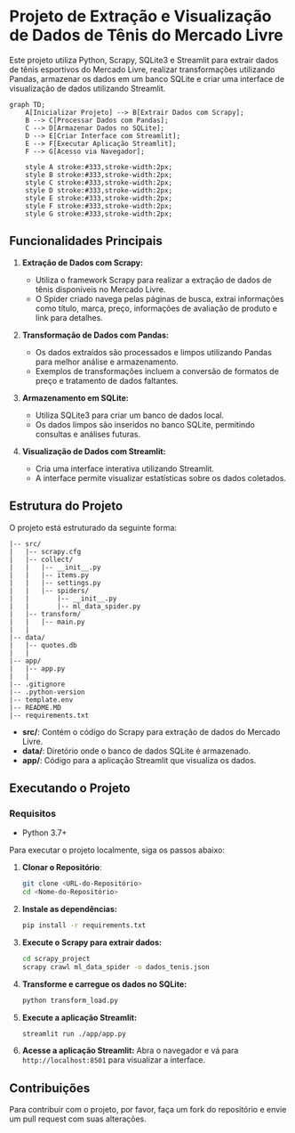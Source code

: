 
# Projeto de Extração e Visualização de Dados de Tênis do Mercado Livre

Este projeto utiliza Python, Scrapy, SQLite3 e Streamlit para extrair dados de tênis esportivos do Mercado Livre, realizar transformações utilizando Pandas, armazenar os dados em um banco SQLite e criar uma interface de visualização de dados utilizando Streamlit.

```mermaid
graph TD;
    A[Inicializar Projeto] --> B[Extrair Dados com Scrapy];
    B --> C[Processar Dados com Pandas];
    C --> D[Armazenar Dados no SQLite];
    D --> E[Criar Interface com Streamlit];
    E --> F[Executar Aplicação Streamlit];
    F --> G[Acesso via Navegador];

    style A stroke:#333,stroke-width:2px;
    style B stroke:#333,stroke-width:2px;
    style C stroke:#333,stroke-width:2px;
    style D stroke:#333,stroke-width:2px;
    style E stroke:#333,stroke-width:2px;
    style F stroke:#333,stroke-width:2px;
    style G stroke:#333,stroke-width:2px;
```

## Funcionalidades Principais

1. **Extração de Dados com Scrapy:**
   - Utiliza o framework Scrapy para realizar a extração de dados de tênis disponíveis no Mercado Livre.
   - O Spider criado navega pelas páginas de busca, extrai informações como título, marca, preço, informações de avaliação de produto e link para detalhes.

2. **Transformação de Dados com Pandas:**
   - Os dados extraídos são processados e limpos utilizando Pandas para melhor análise e armazenamento.
   - Exemplos de transformações incluem a conversão de formatos de preço e tratamento de dados faltantes.

3. **Armazenamento em SQLite:**
   - Utiliza SQLite3 para criar um banco de dados local.
   - Os dados limpos são inseridos no banco SQLite, permitindo consultas e análises futuras.

4. **Visualização de Dados com Streamlit:**
   - Cria uma interface interativa utilizando Streamlit.
   - A interface permite visualizar estatísticas sobre os dados coletados.

## Estrutura do Projeto

O projeto está estruturado da seguinte forma:

```plaintext
|-- src/
|   |-- scrapy.cfg
|   |-- collect/
|   |   |-- __init__.py
|   |   |-- items.py
|   |   |-- settings.py
|   |   |-- spiders/
|   |       |-- __init__.py
|   |       |-- ml_data_spider.py
|   |-- transform/
|   |   |-- main.py
|   |
|-- data/
|   |-- quotes.db
|   |
|-- app/
|   |-- app.py
|   |
|-- .gitignore
|-- .python-version
|-- template.env
|-- README.MD
|-- requirements.txt
```

- **src/**: Contém o código do Scrapy para extração de dados do Mercado Livre.
- **data/**: Diretório onde o banco de dados SQLite é armazenado.
- **app/**: Código para a aplicação Streamlit que visualiza os dados.

## Executando o Projeto

### Requisitos

- Python 3.7+

Para executar o projeto localmente, siga os passos abaixo:

1. **Clonar o Repositório**:
   ```bash
   git clone <URL-do-Repositório>
   cd <Nome-do-Repositório>
   ```

2. **Instale as dependências:**
   ```bash
   pip install -r requirements.txt
   ```

3. **Execute o Scrapy para extrair dados:**
   ```bash
   cd scrapy_project
   scrapy crawl ml_data_spider -o dados_tenis.json
   ```

4. **Transforme e carregue os dados no SQLite:**
   ```bash
   python transform_load.py
   ```

5. **Execute a aplicação Streamlit:**
   ```bash
   streamlit run ./app/app.py
   ```

6. **Acesse a aplicação Streamlit:**
   Abra o navegador e vá para `http://localhost:8501` para visualizar a interface.

## Contribuições

Para contribuir com o projeto, por favor, faça um fork do repositório e envie um pull request com suas alterações.
